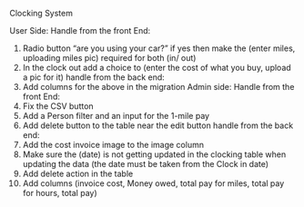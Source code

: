 Clocking System

User Side:
Handle from the front End: 
1.	Radio button “are you using your car?” if yes then make the (enter miles, uploading miles pic) required for both (in/ out)
2.	In the clock out add a choice to (enter the cost of what you buy, upload a pic for it)
handle from the back end: 
1.	Add columns for the above in the migration
Admin side:
Handle from the front End:	
1.	Fix the CSV button
2.	Add a Person filter and an input for the 1-mile pay
3.	Add delete button to the table near the edit button
handle from the back end: 
1.	Add the cost invoice image to the image column 
2.	Make sure the (date) is not getting updated in the clocking table when updating the data (the date must be taken from the Clock in date)
3.	Add delete action in the table
4.	Add columns (invoice cost, Money owed, total pay for miles, total pay for hours, total pay)

